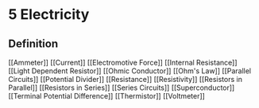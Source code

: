 # 5 Electricity

## Definition
[[Ammeter]]
[[Current]]
[[Electromotive Force]]
[[Internal Resistance]]
[[Light Dependent Resistor]]
[[Ohmic Conductor]]
[[Ohm's Law]]
[[Parallel Circuits]]
[[Potential Divider]]
[[Resistance]]
[[Resistivity]]
[[Resistors in Parallel]]
[[Resistors in Series]]
[[Series Circuits]]
[[Superconductor]]
[[Terminal Potential Difference]]
[[Thermistor]]
[[Voltmeter]]